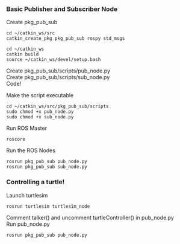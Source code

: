 ### Basic Publisher and Subscriber Node
 
Create pkg_pub_sub
```
cd ~/catkin_ws/src
catkin_create_pkg pkg_pub_sub rospy std_msgs

cd ~/catkin_ws
catkin build
source ~/catkin_ws/devel/setup.bash
```
Create pkg_pub_sub/scripts/pub_node.py <br/>
Create pkg_pub_sub/scripts/sub_node.py <br/>
Code! <br/>

Make the script executable <br/>
```
cd ~/catkin_ws/src/pkg_pub_sub/scripts
sudo chmod +x pub_node.py
sudo chmod +x sub_node.py
```

Run ROS Master  
```
roscore
```

Run the ROS Nodes
```
rosrun pkg_pub_sub pub_node.py
rosrun pkg_pub_sub sub_node.py
```

### Controlling a turtle!

Launch turtlesim
```
rosrun turtlesim turtlesim_node
```

Comment talker() and uncomment turtleController() in pub_node.py <br />
Run pub_node.py
```
rosrun pkg_pub_sub pub_node.py
```